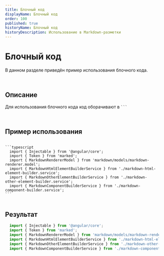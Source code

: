 ```yaml
---
title: Блочный код
displayName: Блочный код
order: 100
published: true
historyName: Блочный код
historyDescription: Использование в Markdown-разметки
---
```


# Блочный код
В данном разделе приведён пример использования блочного кода.

<br/>

## Описание

<p>
  Для использования блочного кода код оборачивают в <code class="code-inline">```</code>
</p>

<br/>

## Пример использования

<code class="block-code">
```typescript
  import { Injectable } from '@angular/core';
  import { Token } from 'marked';
  import { MarkdownRendererModel } from 'markdown/models/markdown-renderer.model';
  import { MarkdownHtmlElementBuilderService } from './markdown-html-element-builder.service';
  import { MarkdownOtherElementBuilderService } from './markdown-other-element-builder.service';
  import { MarkdownComponentBuilderService } from './markdown-component-builder.service';
```
</code>

<br/>

## Результат

```typescript
  import { Injectable } from '@angular/core';
  import { Token } from 'marked';
  import { MarkdownRendererModel } from 'markdown/models/markdown-renderer.model';
  import { MarkdownHtmlElementBuilderService } from './markdown-html-element-builder.service';
  import { MarkdownOtherElementBuilderService } from './markdown-other-element-builder.service';
  import { MarkdownComponentBuilderService } from './markdown-component-builder.service';
```
